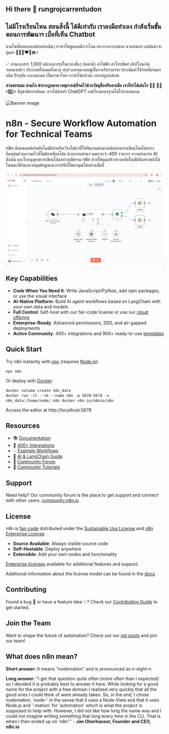 ## Hi there 👋 rungrojcarrentudon

## ไม่มีโรงเรียนไหน สอนสิ่งนี้ ได้ดีเท่ากับ เราลงมือทำเอง กำลังเริ่มขั้นตอนการพัฒนาฯ เบื่อที่เห็น Chatbot 
ตามโซเชี่ยลตอบเเต่ถ้อยคำเดิมๆ เราทำให้พูดเลยดีกว่าไหม อยากจะยากหน่อย นานหน่อย เเต่มันน่าจะคุ่มค่า
🎵🔝✅♥️📣☎️⚡️

  ✅ อ่านเอกสาร 1,000 หน้าเเละสรุปในเวลาสั้นๆ
บิลค่าน้ำ ค่าไฟฟ้า ค่าโทรสัพท์ สลิปโอนเงิน จดหมายข่าว ประกาศทั้งหมดทั้งมวล สรุป เเยกหมวดหมู่เป็นรายรับรายจ่าย
ประเมินค่าใช้จ่ายที่ผ่านมา อดีต ปัจจุบัน เเละอนาคต เป็นภาษาไทย เราทำได้เเล้วนะ บอกบ่ถูกเเต่เลข

  **อ่านธรรมมะ สามก๊ก ตำรากฎหมาย เหตุการณ์ที่จดไว้ด้วยวัสดุสื่อหรือลายมือ เราก็ทำได้เช่นไร**
   🎵🔝
   🎵🔝
n8️⃣n สัญชาติเยอรมันนะ อาจไม่ดังเท่า ChatGPT เเต่เรื่องมาตรฐานไม่ไก้กาเเน่นอน

![Banner image](https://user-images.githubusercontent.com/10284570/173569848-c624317f-42b1-45a6-ab09-f0ea3c247648.png)

# n8n - Secure Workflow Automation for Technical Teams



n8n คือแพลตฟอร์มอัตโนมัติสำหรับเวิร์กโฟลว์ที่ให้ทีมงานด้านเทคนิคสามารถเขียนโค้ดได้อย่างยืดหยุ่นด้วยความเร็วที่ไม่ต้องเขียนโค้ด ด้วยการผสานรวมมากกว่า 400 รายการ ความสามารถ AI ดั้งเดิม และใบอนุญาตการเขียนโค้ดอย่างยุติธรรม n8n ช่วยให้คุณสร้างระบบอัตโนมัติอันทรงพลังได้ในขณะที่ยังคงควบคุมข้อมูลและการปรับใช้ของคุณได้อย่างเต็มที่


![n8n.io - Screenshot](https://raw.githubusercontent.com/n8n-io/n8n/master/assets/n8n-screenshot-readme.png)

## Key Capabilities

- **Code When You Need It**: Write JavaScript/Python, add npm packages, or use the visual interface
- **AI-Native Platform**: Build AI agent workflows based on LangChain with your own data and models
- **Full Control**: Self-host with our fair-code license or use our [cloud offering](https://app.n8n.cloud/login)
- **Enterprise-Ready**: Advanced permissions, SSO, and air-gapped deployments
- **Active Community**: 400+ integrations and 900+ ready-to-use [templates](https://n8n.io/workflows)

## Quick Start

Try n8n instantly with [npx](https://docs.n8n.io/hosting/installation/npm/) (requires [Node.js](https://nodejs.org/en/)):

```
npx n8n
```

Or deploy with [Docker](https://docs.n8n.io/hosting/installation/docker/):

```
docker volume create n8n_data
docker run -it --rm --name n8n -p 5678:5678 -v n8n_data:/home/node/.n8n docker.n8n.io/n8nio/n8n
```

Access the editor at http://localhost:5678

## Resources

- 📚 [Documentation](https://docs.n8n.io)
- 🔧 [400+ Integrations](https://n8n.io/integrations)
- 💡 [Example Workflows](https://n8n.io/workflows)
- 🤖 [AI & LangChain Guide](https://docs.n8n.io/langchain/)
- 👥 [Community Forum](https://community.n8n.io)
- 📖 [Community Tutorials](https://community.n8n.io/c/tutorials/28)

## Support

Need help? Our community forum is the place to get support and connect with other users:
[community.n8n.io](https://community.n8n.io)

## License

n8n is [fair-code](https://faircode.io) distributed under the [Sustainable Use License](https://github.com/n8n-io/n8n/blob/master/LICENSE.md) and [n8n Enterprise License](https://github.com/n8n-io/n8n/blob/master/LICENSE_EE.md).

- **Source Available**: Always visible source code
- **Self-Hostable**: Deploy anywhere
- **Extensible**: Add your own nodes and functionality

[Enterprise licenses](mailto:license@n8n.io) available for additional features and support.

Additional information about the license model can be found in the [docs](https://docs.n8n.io/reference/license/).

## Contributing

Found a bug 🐛 or have a feature idea ✨? Check our [Contributing Guide](https://github.com/n8n-io/n8n/blob/master/CONTRIBUTING.md) to get started.

## Join the Team

Want to shape the future of automation? Check out our [job posts](https://n8n.io/careers) and join our team!

## What does n8n mean?

**Short answer:** It means "nodemation" and is pronounced as n-eight-n.

**Long answer:** "I get that question quite often (more often than I expected) so I decided it is probably best to answer it here. While looking for a good name for the project with a free domain I realized very quickly that all the good ones I could think of were already taken. So, in the end, I chose nodemation. 'node-' in the sense that it uses a Node-View and that it uses Node.js and '-mation' for 'automation' which is what the project is supposed to help with. However, I did not like how long the name was and I could not imagine writing something that long every time in the CLI. That is when I then ended up on 'n8n'." - **Jan Oberhauser, Founder and CEO, n8n.io**

<!--
**rungrojcarrent/rungrojcarrent** is a ✨ _special_ ✨ repository because its `README.md` (this file) appears on your GitHub profile.

Here are some ideas to get you started:

- 🔭 I’m currently working on ...
- 🌱 I’m currently learning ...
- 👯 I’m looking to collaborate on ...
- 🤔 I’m looking for help with ...
- 💬 Ask me about ...
- 📫 How to reach me: ...
- 😄 Pronouns: ...
- ⚡ Fun fact: ...
-->
